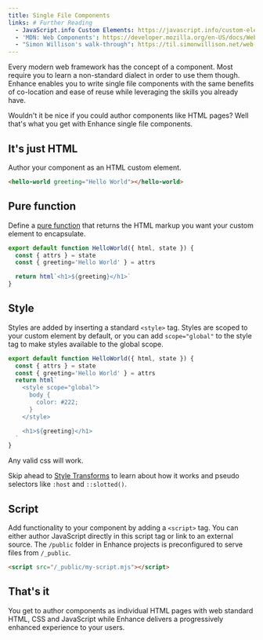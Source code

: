 ```yaml
---
title: Single File Components
links: # Further Reading
  - JavaScript.info Custom Elements: https://javascript.info/custom-elements
  - 'MDN: Web Components': https://developer.mozilla.org/en-US/docs/Web/Web_Components
  - "Simon Willison's walk-through": https://til.simonwillison.net/web-components/understanding-single-file-web-component
---
```


Every modern web framework has the concept of a component. Most require you to learn a non-standard dialect in order to use them though. Enhance enables you to write single file components with the same benefits of co-location and ease of reuse while leveraging the skills you already have.

Wouldn't it be nice if you could author components like HTML pages? Well that's what you get with Enhance single file components.

## It's just HTML

Author your component as an HTML custom element.
```html
<hello-world greeting="Hello World"></hello-world>
```

## Pure function

Define a [pure function](https://en.wikipedia.org/wiki/Pure_function) that returns the HTML markup you want your custom element to encapsulate.

```javascript
export default function HelloWorld({ html, state }) {
  const { attrs } = state
  const { greeting='Hello World' } = attrs

  return html`<h1>${greeting}</h1>`
}

```

## Style

Styles are added by inserting a standard `<style>` tag.
Styles are scoped to your custom element by default, or you can add `scope="global"` to the style tag to make styles available to the global scope.

```javascript
export default function HelloWorld({ html, state }) {
  const { attrs } = state
  const { greeting='Hello World' } = attrs
  return html`
    <style scope="global">
      body {
        color: #222;
      }
    </style>

    <h1>${greeting}</h1>
  `
}

```
Any valid css will work.

<doc-callout level="info" thin>

Skip ahead to [Style Transforms](/docs/learn/features/transforms/style-transforms) to learn about how it works and pseudo selectors like `:host` and `::slotted()`.

</doc-callout>

## Script

Add functionality to your component by adding a `<script>` tag.
You can either author JavaScript directly in this script tag or link to an external source.
The `/public` folder in Enhance projects is preconfigured to serve files from `/_public`.

```html
<script src="/_public/my-script.mjs"></script>
```

## That's it
You get to author components as individual HTML pages with web standard HTML, CSS and JavaScript while Enhance delivers a progressively enhanced experience to your users.

